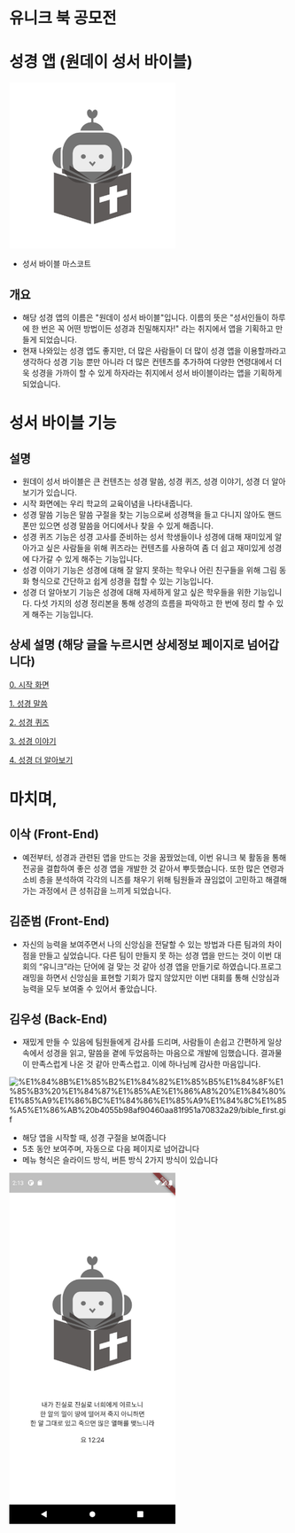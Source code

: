 # 유니크 북 공모전

# 성경 앱 (원데이 성서 바이블)

<img width = "300" src ="https://github.com/toast-ceo/Flutter_OneDayBible/blob/main/File/Untitled.png?raw=true">

- 성서 바이블 마스코트

## 개요

- 해당 성경 앱의 이름은 "원데이 성서 바이블"입니다. 이름의 뜻은 "성서인들이 하루에 한 번은 꼭 어떤 방법이든 성경과 친밀해지자!" 라는 취지에서 앱을 기획하고 만들게 되었습니다.
- 현재 나와있는 성경 앱도 좋지만, 더 많은 사람들이 더 많이 성경 앱을 이용할까라고 생각하다 성경 기능 뿐만 아니라 더 많은 컨텐츠를 추가하여 다양한 연령대에서 더욱 성경을 가까이 할 수 있게 하자라는 취지에서 성서 바이블이라는 앱을 기획하게 되었습니다.

# 성서 바이블 기능

## 설명

- 원데이 성서 바이블은 큰 컨텐츠는 성경 말씀, 성경 퀴즈, 성경 이야기, 성경 더 알아보기가 있습니다.
- 시작 화면에는 우리 학교의 교육이념을 나타내줍니다.
- 성경 말씀 기능은 말씀 구절을 찾는 기능으로써 성경책을 들고 다니지 않아도 핸드폰만 있으면 성경 말씀을 어디에서나 찾을 수 있게 해줍니다.
- 성경 퀴즈 기능은 성경 고사를 준비하는 성서 학생들이나 성경에 대해 재미있게 알아가고 싶은 사람들을 위해 퀴즈라는 컨텐츠를 사용하여 좀 더 쉽고 재미있게 성경에 다가갈 수 있게 해주는 기능입니다.
- 성경 이야기 기능은 성경에 대해 잘 알지 못하는 학우나 어린 친구들을 위해 그림 동화 형식으로 간단하고 쉽게 성경을 접할 수 있는 기능입니다.
- 성경 더 알아보기 기능은 성경에 대해 자세하게 알고 싶은 학우들을 위한 기능입니다. 다섯 가지의 성경 정리본을 통해 성경의 흐름을 파악하고 한 번에 정리 할 수 있게 해주는 기능입니다.

## 상세 설명 (해당 글을 누르시면 상세정보 페이지로 넘어갑니다)

[0. 시작 화면 ](https://www.notion.so/0-00f833d1a4e24c1f9ef24336746956b2)

[1. 성경 말씀](https://www.notion.so/1-8e721853c00f4a3d8a07726be01117f6)

[2. 성경 퀴즈](https://www.notion.so/2-4573aa2dd6034cdb8d8df66006b50406)

[3. 성경 이야기](https://www.notion.so/3-6bbe4001a939412aa9a5411ae8fc9090)

[4. 성경 더 알아보기](https://www.notion.so/4-d489cb0d3b41462cae5f942357e64c18)

# 마치며,

## 이삭 (Front-End)

- 예전부터, 성경과 관련된 앱을 만드는 것을 꿈꿨었는데, 이번 유니크 북 활동을 통해 전공을 결합하여 좋은 성경 앱을 개발한 것 같아서 뿌듯했습니다. 또한 많은 연령과 소비 층을 분석하여 각각의 니즈를 채우기 위해 팀원들과 끊임없이 고민하고 해결해가는 과정에서 큰 성취감을 느끼게 되었습니다.

## 김준범 (Front-End)

- 자신의 능력을 보여주면서 나의 신앙심을 전달할 수 있는 방법과 다른 팀과의 차이점을 만들고 싶었습니다. 다른 팀이 만들지 못 하는 성경 앱을 만드는 것이 이번 대회의 “유니크”라는 단어에 걸 맞는 것 같아 성경 앱을 만들기로 하였습니다.프로그래밍을 하면서 신앙심을 표현할 기회가 많지 않았지만 이번 대회를 통해 신앙심과 능력을 모두 보여줄 수 있어서 좋았습니다.

## 김우성 (Back-End)

- 재밌게 만들 수 있음에 팀원들에게 감사를 드리며, 사람들이 손쉽고 간편하게 일상속에서 성경을 읽고, 말씀을 곁에 두었음하는 마음으로 개발에 임했습니다. 결과물이 만족스럽게 나온 것 같아 만족스럽고. 이에 하나님께 감사한 마음입니다.

![%E1%84%8B%E1%85%B2%E1%84%82%E1%85%B5%E1%84%8F%E1%85%B3%20%E1%84%87%E1%85%AE%E1%86%A8%20%E1%84%80%E1%85%A9%E1%86%BC%E1%84%86%E1%85%A9%E1%84%8C%E1%85%A5%E1%86%AB%20b4055b98af90460aa81f951a70832a29/bible_first.gif](%E1%84%8B%E1%85%B2%E1%84%82%E1%85%B5%E1%84%8F%E1%85%B3%20%E1%84%87%E1%85%AE%E1%86%A8%20%E1%84%80%E1%85%A9%E1%86%BC%E1%84%86%E1%85%A9%E1%84%8C%E1%85%A5%E1%86%AB%20b4055b98af90460aa81f951a70832a29/bible_first.gif)

- 해당 앱을 시작할 때, 성경 구절을 보여줍니다
- 5초 동안 보여주며, 자동으로 다음 페이지로 넘어갑니다
- 메뉴 형식은 슬라이드 방식, 버튼 방식 2가지 방식이 있습니다

<img width = "300" src ="https://github.com/toast-ceo/Flutter_OneDayBible/blob/main/File/Screenshot_1624889629.png?raw=true">
